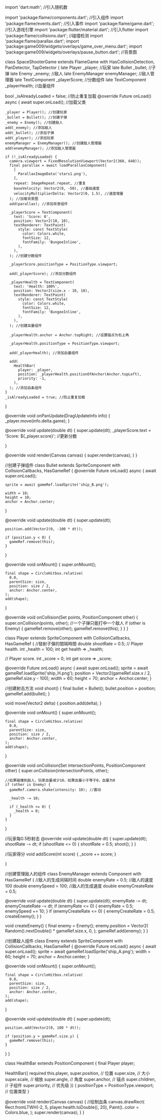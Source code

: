 import 'dart:math'; //引入随机数

import 'package:flame/components.dart'; //引入组件
import 'package:flame/events.dart'; //引入事件
import 'package:flame/game.dart'; //引入游戏引擎
import 'package:flutter/material.dart'; //引入flutter
import 'package:flame/collisions.dart'; //碰撞检测
import 'package:flame/parallax.dart';
import 'package:game009/widgets/overlays/game_over_menu.dart';
import 'package:game009/widgets/overlays/pause_button.dart'; //背景图

class SpaceShooterGame extends FlameGame
    with HasCollisionDetection, PanDetector, TapDetector {
  late Player _player; //玩家
  late Bullet _bullet; //子弹
  late Enemy _enemy; //敌人
  late EnemyManager enemyManager; //敌人管理器
  late TextComponent _playerScore; //分数组件
  late TextComponent _playerHealth; //血量组件

  bool _isAlreadyLoaded = false; //防止重复加载
  @override
  Future<void> onLoad() async {
    await super.onLoad(); //加载父类

    _player = Player(); //创建玩家
    _bullet = Bullet(); //创建子弹
    _enemy = Enemy(); //创建敌人
    add(_enemy); //添加敌人
    add(_bullet); //添加子弹
    add(_player); //添加玩家
    enemyManager = EnemyManager(); //创建敌人管理器
    add(enemyManager); //添加敌人管理器

    if (!_isAlreadyLoaded) {
      camera.viewport = FixedResolutionViewport(Vector2(360, 640));
      final parallax = await loadParallaxComponent(
        [
          ParallaxImageData('stars1.png'),
        ],
        repeat: ImageRepeat.repeat, //重复
        baseVelocity: Vector2(0, -50), //基础速度
        velocityMultiplierDelta: Vector2(0, 1.5), //速度增量
      ); //加载背景图
      add(parallax); //添加背景组件

      _playerScore = TextComponent(
        text: 'Score: 0',
        position: Vector2(10, 10),
        textRenderer: TextPaint(
          style: const TextStyle(
            color: Colors.white,
            fontSize: 12,
            fontFamily: 'BungeeInline',
          ),
        ),
      ); //创建分数组件

      _playerScore.positionType = PositionType.viewport; 

      add(_playerScore); //添加分数组件

      _playerHealth = TextComponent(
        text: 'Health: 100%',
        position: Vector2(size.x - 10, 10),
        textRenderer: TextPaint(
          style: const TextStyle(
            color: Colors.white,
            fontSize: 12,
            fontFamily: 'BungeeInline',
          ),
        ),
      ); //创建血量组件

      _playerHealth.anchor = Anchor.topRight; //设置锚点为右上角

      _playerHealth.positionType = PositionType.viewport; 

      add(_playerHealth); //添加血量组件

      add(
        HealthBar(
          player: _player,
          position: _playerHealth.positionOfAnchor(Anchor.topLeft),
          priority: -1,
        ),
      ); //添加血条组件
    }
    _isAlreadyLoaded = true; //防止重复加载
  }

  @override
  void onPanUpdate(DragUpdateInfo info) {
    _player.move(info.delta.game);
  }

  @override
  void update(double dt) {
    super.update(dt);
    _playerScore.text = 'Score: ${_player.score}'; //更新分数

  }

  @override
  void render(Canvas canvas) {
    super.render(canvas);
  }
}

//创建子弹组件
class Bullet extends SpriteComponent
    with CollisionCallbacks, HasGameRef<SpaceShooterGame> {
  @override
  Future<void> onLoad() async {
    await super.onLoad();

    sprite = await gameRef.loadSprite('ship_B.png');

    width = 10;
    height = 10;
    anchor = Anchor.center;
  }

  @override
  void update(double dt) {
    super.update(dt);

    position.add(Vector2(0, -100 * dt));

    if (position.y < 0) {
      gameRef.remove(this);
    }
  }

  @override
  void onMount() {
    super.onMount();

    final shape = CircleHitbox.relative(
      0.8,
      parentSize: size,
      position: size / 2,
      anchor: Anchor.center,
    );
    add(shape);
  }

  @override
  void onCollision(Set<Vector2> points, PositionComponent other) {
    super.onCollision(points, other);
    //一个子弹只能打中一个敌人
    if (other is Enemy) {
      gameRef.remove(other);
      gameRef.remove(this);
    }
  }
}

class Player extends SpriteComponent
    with CollisionCallbacks, HasGameRef<SpaceShooterGame> {
  //發射子彈的間隔時間
  double shootRate = 0.5;
  // Player health.
  int _health = 100;
  int get health => _health;

  // Player score.
  int _score = 0;
  int get score => _score;

  @override
  Future<void> onLoad() async {
    await super.onLoad();
    sprite = await gameRef.loadSprite('ship_H.png');
    position = Vector2(gameRef.size.x / 2, gameRef.size.y - 100);
    width = 60;
    height = 70;
    anchor = Anchor.center;
  }

//创建射击方法
  void shoot() {
    final bullet = Bullet();
    bullet.position = position;
    gameRef.add(bullet);
  }

  void move(Vector2 delta) {
    position.add(delta);
  }

  @override
  void onMount() {
    super.onMount();

    final shape = CircleHitbox.relative(
      0.8,
      parentSize: size,
      position: size / 2,
      anchor: Anchor.center,
    );
    add(shape);
  }

  @override
  void onCollision(Set<Vector2> intersectionPoints, PositionComponent other) {
    super.onCollision(intersectionPoints, other);

    //如果碰撞到敌人，玩家血量减少10，如果血量小于等于0，血量为0
    if (other is Enemy) {
      gameRef.camera.shake(intensity: 10); //震动

      _health -= 10;

      if (_health <= 0) {
        _health = 0;
      }
    }
  }

  //玩家每0.5秒射击
  @override
  void update(double dt) {
    super.update(dt);
    shootRate -= dt;
    if (shootRate <= 0) {
      shootRate = 0.5;
      shoot();
    }
  }

  //玩家得分
  void addScore(int score) {
    _score += score;
  }

}

//创建管理敌人的组件
class EnemyManager extends Component with HasGameRef<SpaceShooterGame> {
  //敌人的生成间隔时间
  double enemyRate = 0.5;
//敌人的速度 100
  double enemySpeed = 100;
//敌人的生成速度
  double enemyCreateRate = 0.5;

  @override
  void update(double dt) {
    super.update(dt);
    enemyRate -= dt;
    enemyCreateRate -= dt;
    if (enemyRate <= 0) {
      enemyRate = 0.5;
      enemySpeed += 10;
    }
    if (enemyCreateRate <= 0) {
      enemyCreateRate = 0.5;
      createEnemy();
    }
  }

  void createEnemy() {
    final enemy = Enemy();
    enemy.position = Vector2(
      Random().nextDouble() * gameRef.size.x,
      0,
    );
    gameRef.add(enemy);
  }
}

//创建敌人组件
class Enemy extends SpriteComponent
    with CollisionCallbacks, HasGameRef<SpaceShooterGame> {
  @override
  Future<void> onLoad() async {
    await super.onLoad();
    sprite = await gameRef.loadSprite('ship_A.png');
    width = 60;
    height = 70;
    anchor = Anchor.center;
  }

  @override
  void onMount() {
    super.onMount();

    final shape = CircleHitbox.relative(
      0.8,
      parentSize: size,
      position: size / 2,
      anchor: Anchor.center,
    );
    add(shape);
  }

  @override
  void update(double dt) {
    super.update(dt);

    position.add(Vector2(0, 100 * dt));

    if (position.y > gameRef.size.y) {
      gameRef.remove(this);
    }
  }
}

class HealthBar extends PositionComponent {
  final Player player;

  HealthBar({
    required this.player,
    super.position, // 位置
    super.size, // 大小
    super.scale, // 缩放
    super.angle, // 角度
    super.anchor, // 锚点
    super.children, // 子组件
    super.priority, // 优先级
  }) {
    positionType = PositionType.viewport; // 位置类型
  }

  @override
  void render(Canvas canvas) {
    //绘制血条
    canvas.drawRect(
      Rect.fromLTWH(-2, 5, player.health.toDouble(), 20),
      Paint()..color = Colors.blue,
    );
    super.render(canvas);
  }
}
